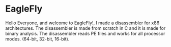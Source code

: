 # EagleFly

Hello Everyone, and welcome to EagleFly!, I made a disassembler for x86 architectures. The disassembler is made from scratch in C and it is made for binary analysis. The disassembler reads PE files and works for all processor modes. (64-bit, 32-bit, 16-bit).
